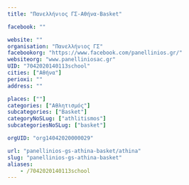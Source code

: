 ```yaml
---
title: "Πανελλήνιος ΓΣ-Αθήνα-Basket"

facebook: ""

website: ""
organisation: "Πανελλήνιος ΓΣ"
facebookorg: "https://www.facebook.com/panellinios.gr/"
websiteorg: "www.panelliniosac.gr"
UID: "7042020140113school"
cities: ["Αθήνα"]
perioxi: ""
address: ""

places: [""]
categories: ["Αθλητισμός"]
subcategories: ["Basket"]
categoryNoSLug: ["athlitismos"]
subcategoriesNoSLug: ["basket"]

orgUID: "org14042020000029"

url: "panellinios-gs-athina-basket/athina"
slug: "panellinios-gs-athina-basket"
aliases:
    - /7042020140113school
---
```





